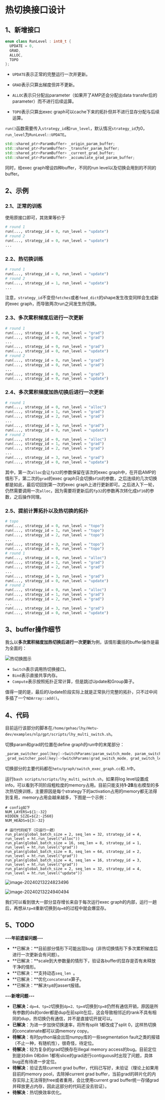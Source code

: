 # 热切换接口设计

## 1、新增接口

```c++
enum class RunLevel : int8_t {
  UPDATE = 0,
  GRAD,
  ALLOC,
  TOPO
};
```

- `UPDATE`表示正常的完整运行一次并更新。

- `GRAD`表示只算出梯度但并不更新。

- `ALLOC`表示只分配出parameter（如果开了AMP还会分配出data transfer后的parameter）而不进行后续运算。

- `TOPO`表示只算出exec graph可以cache下来的拓扑但并不进行显存分配与后续运算。

`run()`函数需要传入`strategy_id`和`run_level`，默认情况`strategy_id`为0，`run_level`为`RunLevel::UPDATE`。

```c++
std::shared_ptr<ParamBuffer> _origin_param_buffer;
std::shared_ptr<ParamBuffer> _transfer_param_buffer;
std::shared_ptr<ParamBuffer> _current_grad_buffer;
std::shared_ptr<ParamBuffer> _accumulate_grad_param_buffer;
```

同时，给exec graph增设四种buffer，不同的run level以及切换会用到的不同的buffer。

## 2、示例

### 2.1、正常的训练

使用原接口即可，其效果等价于

```python
# round 1
run(..., strategy_id = 0, run_level = "update")
# round 2
run(..., strategy_id = 0, run_level = "update")
...
```

### 2.2、热切换训练

```python
# round 1
run(..., strategy_id = 0, run_level = "update")
# round 2
run(..., strategy_id = 1, run_level = "update")
...
```

注意，`strategy_id`不变但`fetches`或者`feed_dict`的shape发生改变同样会生成新的exec graph，而导致两次run之间发生热切换。

### 2.3、多次累积梯度后进行一次更新

```python
# round 1
run(..., strategy_id = 0, run_level = "grad")
run(..., strategy_id = 0, run_level = "grad")
...
run(..., strategy_id = 0, run_level = "grad")
run(..., strategy_id = 0, run_level = "update")
# round 2
run(..., strategy_id = 0, run_level = "grad")
run(..., strategy_id = 0, run_level = "grad")
...
run(..., strategy_id = 0, run_level = "grad")
run(..., strategy_id = 0, run_level = "update")
```

### 2.4、多次累积梯度加热切换后进行一次更新

```python
# round 1
run(..., strategy_id = 0, run_level = "alloc")
run(..., strategy_id = 1, run_level = "grad")
run(..., strategy_id = 2, run_level = "grad")
...
run(..., strategy_id = 3, run_level = "grad")
run(..., strategy_id = 0, run_level = "update")
# round 2
run(..., strategy_id = 0, run_level = "alloc")
run(..., strategy_id = 1, run_level = "grad")
run(..., strategy_id = 2, run_level = "grad")
...
run(..., strategy_id = 3, run_level = "grad")
run(..., strategy_id = 0, run_level = "update")
```

其中，第一次`alloc`会让`fp32`的参数保留在该次的exec graph中，在开启AMP的情形下，第二次的`grad`的exec graph只会切换`bf16`的参数，之后连续的几次切换都是如此，最后切回到第一次的exec graph上进行更新即可。之后进入下一轮，仍然需要调用一次`alloc`，因为需要将更新后的`fp32`的参数再次转化成`bf16`的参数，之后操作同理。

### 2.5、提前计算拓扑以及热切换的拓扑

```python
# topo
run(..., strategy_id = 0, run_level = "topo")
run(..., strategy_id = 1, run_level = "topo")
run(..., strategy_id = 2, run_level = "topo")
...
run(..., strategy_id = 3, run_level = "topo")
run(..., strategy_id = 0, run_level = "topo")
# round 1
run(..., strategy_id = 0, run_level = "alloc")
run(..., strategy_id = 1, run_level = "grad")
run(..., strategy_id = 2, run_level = "grad")
...
run(..., strategy_id = 3, run_level = "grad")
run(..., strategy_id = 0, run_level = "update")
# round 2
run(..., strategy_id = 0, run_level = "alloc")
run(..., strategy_id = 1, run_level = "grad")
run(..., strategy_id = 2, run_level = "grad")
...
run(..., strategy_id = 3, run_level = "grad")
run(..., strategy_id = 0, run_level = "update")
```

## 3、buffer操作细节

我么以**多次累积梯度加热切换后进行一次更新**为例，该情形囊括的buffer操作是最为全面的：

![热切换图示](C:\Users\lhy\Desktop\毕设\热切换图示.jpg)

- `Switch`表示调用热切换接口。
- `Bind`表示直接共享内存。
- `Compute`表示按照拓扑正常计算，但是跳过Update和Group算子。

值得一提的是，最后的Update阶段实际上就是正常执行完整的拓扑，只不过中间多插了一个`NDArray::add()`。

## 4、代码

目前运行该部分的脚本在`/home/gehao/lhy/Hetu-dev/examples/nlp/gpt/scripts/lhy_multi_switch.sh`。

切换param和grad的位置在define graph的run中的末尾部分：

```c++
_param_switcher_pool[key]->SwitchParams(param_switch_mode, param_switch_level);
_grad_switcher_pool[key]->SwitchParams(grad_switch_mode, grad_switch_level);
```

切换部分的主要代码都在`hetu/graph/switch_exec_graph.cc`和`.h`中。

运行`bash scripts/scripts/lhy_multi_switch.sh`，如果将log level设置成info，可以看到不同阶段粗粒度的memory占用。目前只能支持**1-2B**左右模型的多次热切换训练，主要原因是每个strategy下的activation占用的memory都无法得到复用，memory占用会越来越多，下图是一个示例：

```shell
# config如下
NUM_LAYERS=${1:-32}
HIDDEN_SIZE=${2:-2560}
NUM_HEADS=${3:-32}

# 运行代码如下（只运行一趟）
run_plan(global_batch_size = 2, seq_len = 32, strategy_id = 4, run_level = ht.run_level("alloc"))
run_plan(global_batch_size = 16, seq_len = 8, strategy_id = 1, run_level = ht.run_level("grad"))
run_plan(global_batch_size = 8, seq_len = 64, strategy_id = 2, run_level = ht.run_level("grad"))
run_plan(global_batch_size = 4, seq_len = 16, strategy_id = 3, run_level = ht.run_level("grad"))
run_plan(global_batch_size = 2, seq_len = 32, strategy_id = 4, run_level = ht.run_level("update"))
```

![image-20240213224823496](C:\Users\lhy\AppData\Roaming\Typora\typora-user-images\image-20240213224823496.png)

![image-20240213224940494](C:\Users\lhy\AppData\Roaming\Typora\typora-user-images\image-20240213224940494.png)

我们可以看到很大一部分显存增长来自于每次运行exec graph的内部，运行一趟后，再想从`tp=8`重新切换到`dp=8`的过程中就会爆显存。

## 5、TODO

**---年前遗留问题---**

- **已解决：**目前部分情形下可能出现bug（非热切换情形下多次累积梯度后进行一次更新会有问题）。
- **已解决：**scale到大参数量的情形下，验证各buffer的显存是否有未释放干净的情形。
- **已解决：**支持动态`seq_len `。
- **已解决：**优化`concatenate`算子。
- **已解决：**解决`tp8`的assert报错。

**---新增问题---**

- **已解决：**`dp=4、tp=2`切换到`dp=2、tp=4`切换到`tp=8`仍然有通信开销，原因是所有参数的ds的order都是dup在前split在后，这会导致相邻近的rank不具有相同的dup，热切换仍有通信，并不是直接切开就可以。
- **已解决**：为进一步加快切换速率，将所有split 1都改成了split 0，这样热切换的concatenate都可以调memory copy。
- **待解决**：有时python端会出现numpy库的一些segmentation fault之类的报错（不止一种，有随机性），很奇怪，待定位。
- **待解决**：较为复杂的grad切换存在illegal memory access的bug。目前定位到是对dim 0和dim 1都有slice的grad进行contiguous时出现了问题，具体bug还有待进一步定位。
- **待解决**：验证去除current grad buffer，代码已写好，未验证（理论上如果用目前的memory pool，去除掉current grad buffer，当前grad的碎片化的内存实际上无法得到free或者重用，会比使用current grad buffer统一存储grad并释放更占内存，因此这部分的代码还没去验证）。
- **待解决**：热切换效率优化。
